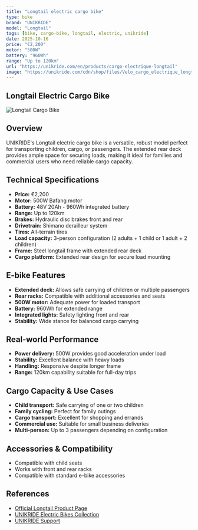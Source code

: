 ```yaml
---
title: "Longtail electric cargo bike"
type: bike
brand: "UNIKRIDE"
model: "Longtail"
tags: [bike, cargo-bike, longtail, electric, unikride]
date: 2025-10-16
price: "€2,200"
motor: "500W"
battery: "960Wh"
range: "Up to 120km"
url: "https://unikride.com/en/products/cargo-electrique-longtail"
image: "https://unikride.com/cdn/shop/files/Velo_cargo_electrique_longtail.jpg"
---
```


## Longtail Electric Cargo Bike

![Longtail Cargo Bike](https://unikride.com/cdn/shop/files/Velo_cargo_electrique_longtail.jpg)

## Overview

UNIKRIDE's Longtail electric cargo bike is a versatile, robust model perfect for transporting children, cargo, or passengers. The extended rear deck provides ample space for securing loads, making it ideal for families and commercial users who need reliable cargo capacity.

## Technical Specifications

- **Price:** €2,200
- **Motor:** 500W Bafang motor
- **Battery:** 48V 20Ah - 960Wh integrated battery
- **Range:** Up to 120km
- **Brakes:** Hydraulic disc brakes front and rear
- **Drivetrain:** Shimano derailleur system
- **Tires:** All-terrain tires
- **Load capacity:** 3-person configuration (2 adults + 1 child or 1 adult + 2 children)
- **Frame:** Steel longtail frame with extended rear deck
- **Cargo platform:** Extended rear design for secure load mounting

## E-bike Features

- **Extended deck:** Allows safe carrying of children or multiple passengers
- **Rear racks:** Compatible with additional accessories and seats
- **500W motor:** Adequate power for loaded transport
- **Battery:** 960Wh for extended range
- **Integrated lights:** Safety lighting front and rear
- **Stability:** Wide stance for balanced cargo carrying

## Real-world Performance

- **Power delivery:** 500W provides good acceleration under load
- **Stability:** Excellent balance with heavy loads
- **Handling:** Responsive despite longer frame
- **Range:** 120km capability suitable for full-day trips

## Cargo Capacity & Use Cases

- **Child transport:** Safe carrying of one or two children
- **Family cycling:** Perfect for family outings
- **Cargo transport:** Excellent for shopping and errands
- **Commercial use:** Suitable for small business deliveries
- **Multi-person:** Up to 3 passengers depending on configuration

## Accessories & Compatibility

- Compatible with child seats
- Works with front and rear racks
- Compatible with standard e-bike accessories

## References

- [Official Longtail Product Page](https://unikride.com/en/products/cargo-electrique-longtail)
- [UNIKRIDE Electric Bikes Collection](https://unikride.com/en/collections/velos-electriques)
- [UNIKRIDE Support](https://unikride.com/en/pages/contact)
